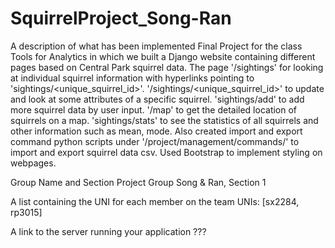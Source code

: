 # SquirrelProject_Song-Ran

A description of what has been implemented
Final Project for the class Tools for Analytics in which we built a Django website containing different pages based on Central Park squirrel data. The page '/sightings' for looking at individual squirrel information with hyperlinks pointing to 'sightings/<unique_squirrel_id>'. '/sightings/<unique_squirrel_id>' to update and look at some attributes of a specific squirrel. 'sightings/add' to add more squirrel data by user input. '/map' to get the detailed location of squirrels on a map. 'sightings/stats' to see the statistics of all squirrels and other information such as mean, mode. Also created import and export command python scripts under '/project/management/commands/' to import and export squirrel data csv. Used Bootstrap to implement styling on webpages.



Group Name and Section
Project Group Song & Ran, Section 1

A list containing the UNI for each member on the team
UNIs: [sx2284, rp3015]


A link to the server running your application
???

